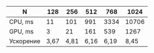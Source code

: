 N | 128 | 256 | 512 | 768 | 1024 | 
--- | --- | --- | --- |--- |--- |
CPU, ms | 11 | 101 | 991 | 3334 | 10706 | 
GPU, ms | 3 | 21 | 161 | 539 | 1267 | 
Ускорение | 3,67 | 4,81 | 6,16 | 6,19 | 8,45 | 
